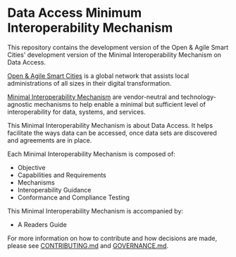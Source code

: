 <!--
# SPDX-License-Identifier: CC0-1.0
# SPDX-FileCopyrightText: Authors
-->

# Data Access Minimum Interoperability Mechanism

This repository contains the development version of the Open & Agile Smart Cities' development version of the Minimal Interoperability Mechanism on Data Access.

[Open & Agile Smart Cities](https://oascities.org/) is a global network that assists local administrations of all sizes in their digital transformation.

[Minimal Interoperability Mechanism](https://oascities.org/minimal-interoperability-mechanisms/) are vendor-neutral and technology-agnostic mechanisms to help enable a minimal but sufficient level of interoperability for data, systems, and services.

This Minimal Interoperability Mechanism is about Data Access.
It helps facilitate the ways data can be accessed, once data sets are discovered and agreements are in place.

Each Minimal Interoperability Mechanism is composed of:
- Objective
- Capabilities and Requirements
- Mechanisms
- Interoperability Guidance
- Conformance and Compliance Testing

This Minimal Interoperability Mechanism is accompanied by:
- A Readers Guide

For more information on how to contribute and how decisions are made, please see [CONTRIBUTING.md](CONTRIBUTING.md) and [GOVERNANCE.md](GOVERNANCE.md).

